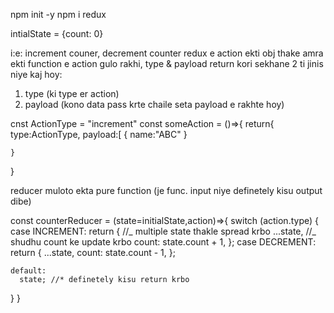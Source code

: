 <!-- initial setup without react -->

npm init -y
npm i redux

<!-- state ke manage korar prpose e redux use kora hoy -->

intialState = {count: 0}

<!-- ki korte chaccen setai hocce action -->

i:e: increment couner, decrement counter
redux e action ekti obj thake
amra ekti function e action gulo rakhi, type & payload return kori
sekhane 2 ti jinis niye kaj hoy:

1. type (ki type er action)
2. payload (kono data pass krte chaile seta payload e rakhte hoy)

cnst ActionType = "increment"
const someAction = ()=>{
return{
type:ActionType,
payload:[
{
name:"ABC"
}

    }

}

<!---------------- REDUCER ---------------------->

reducer muloto ekta pure function (je func. input niye definetely kisu output dibe)

const counterReducer = (state=initialState,action)=>{
switch (action.type) {
case INCREMENT:
return {
//_ multiple state thakle spread krbo
...state,
//_ shudhu count ke update krbo
count: state.count + 1,
};
case DECREMENT:
return {
...state,
count: state.count - 1,
};

    default:
      state; //* definetely kisu return krbo

}
}
